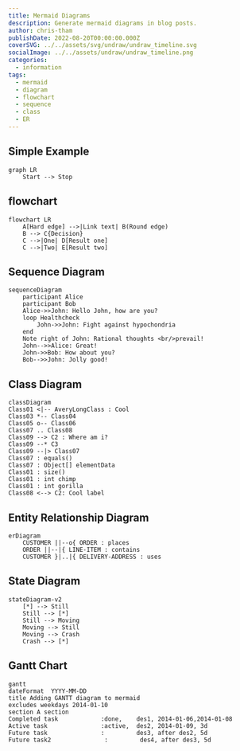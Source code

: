```yaml
---
title: Mermaid Diagrams
description: Generate mermaid diagrams in blog posts.
author: chris-tham
publishDate: 2022-08-20T00:00:00.000Z
coverSVG: ../../assets/svg/undraw/undraw_timeline.svg
socialImage: ../../assets/undraw/undraw_timeline.png
categories:
  - information
tags:
  - mermaid
  - diagram
  - flowchart
  - sequence
  - class
  - ER
---
```


## Simple Example

```mermaid
graph LR
    Start --> Stop
```

## flowchart

```mermaid
flowchart LR
    A[Hard edge] -->|Link text| B(Round edge)
    B --> C{Decision}
    C -->|One| D[Result one]
    C -->|Two| E[Result two]
```

## Sequence Diagram

```mermaid
sequenceDiagram
    participant Alice
    participant Bob
    Alice->>John: Hello John, how are you?
    loop Healthcheck
        John->>John: Fight against hypochondria
    end
    Note right of John: Rational thoughts <br/>prevail!
    John-->>Alice: Great!
    John->>Bob: How about you?
    Bob-->>John: Jolly good!
```

## Class Diagram

```mermaid
classDiagram
Class01 <|-- AveryLongClass : Cool
Class03 *-- Class04
Class05 o-- Class06
Class07 .. Class08
Class09 --> C2 : Where am i?
Class09 --* C3
Class09 --|> Class07
Class07 : equals()
Class07 : Object[] elementData
Class01 : size()
Class01 : int chimp
Class01 : int gorilla
Class08 <--> C2: Cool label
```

## Entity Relationship Diagram

```mermaid
erDiagram
    CUSTOMER ||--o{ ORDER : places
    ORDER ||--|{ LINE-ITEM : contains
    CUSTOMER }|..|{ DELIVERY-ADDRESS : uses
```

## State Diagram

```mermaid
stateDiagram-v2
    [*] --> Still
    Still --> [*]
    Still --> Moving
    Moving --> Still
    Moving --> Crash
    Crash --> [*]
```

## Gantt Chart

```mermaid
gantt
dateFormat  YYYY-MM-DD
title Adding GANTT diagram to mermaid
excludes weekdays 2014-01-10
section A section
Completed task            :done,    des1, 2014-01-06,2014-01-08
Active task               :active,  des2, 2014-01-09, 3d
Future task               :         des3, after des2, 5d
Future task2               :         des4, after des3, 5d
```
